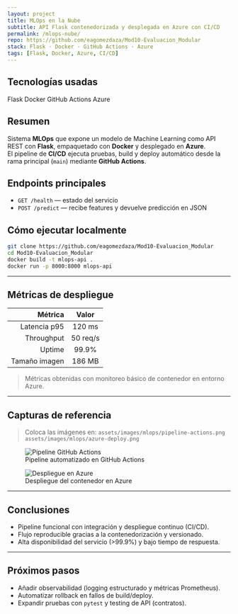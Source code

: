 ```yaml
---
layout: project
title: MLOps en la Nube
subtitle: API Flask contenedorizada y desplegada en Azure con CI/CD
permalink: /mlops-nube/
repo: https://github.com/eagomezdaza/Mod10-Evaluacion_Modular
stack: Flask · Docker · GitHub Actions · Azure
tags: [Flask, Docker, Azure, CI/CD]
---
```


## Tecnologías usadas
<div class="d-flex flex-wrap gap-2 mb-3">
  <span class="badge bg-primary">Flask</span>
  <span class="badge bg-info text-dark">Docker</span>
  <span class="badge bg-warning text-dark">GitHub Actions</span>
  <span class="badge bg-secondary">Azure</span>
</div>

## Resumen
Sistema **MLOps** que expone un modelo de Machine Learning como API REST con **Flask**, empaquetado con **Docker** y desplegado en **Azure**.  
El pipeline de **CI/CD** ejecuta pruebas, build y deploy automático desde la rama principal (`main`) mediante **GitHub Actions**.

## Endpoints principales
- `GET /health` — estado del servicio  
- `POST /predict` — recibe features y devuelve predicción en JSON

## Cómo ejecutar localmente
```bash
git clone https://github.com/eagomezdaza/Mod10-Evaluacion_Modular
cd Mod10-Evaluacion_Modular
docker build -t mlops-api .
docker run -p 8000:8000 mlops-api
```

---

## Métricas de despliegue
| Métrica        | Valor |
|---------------:|:-----:|
| Latencia p95   | 120 ms |
| Throughput     | 50 req/s |
| Uptime         | 99.9% |
| Tamaño imagen  | 186 MB |

> Métricas obtenidas con monitoreo básico de contenedor en entorno Azure.

---

## Capturas de referencia
> Coloca las imágenes en:
> `assets/images/mlops/pipeline-actions.png`  
> `assets/images/mlops/azure-deploy.png`

<div class="row g-3">
  <div class="col-md-6">
    <figure class="figure w-100">
      <img class="img-fluid rounded border" src="/Mi-portafolio/assets/images/mlops/pipeline-actions.png" alt="Pipeline GitHub Actions">
      <figcaption class="figure-caption">Pipeline automatizado en GitHub Actions</figcaption>
    </figure>
  </div>
  <div class="col-md-6">
    <figure class="figure w-100">
      <img class="img-fluid rounded border" src="/Mi-portafolio/assets/images/mlops/azure-deploy.png" alt="Despliegue en Azure">
      <figcaption class="figure-caption">Despliegue del contenedor en Azure</figcaption>
    </figure>
  </div>
</div>

---

## Conclusiones
- Pipeline funcional con integración y despliegue continuo (CI/CD).  
- Flujo reproducible gracias a la contenedorización y versionado.  
- Alta disponibilidad del servicio (>99.9%) y bajo tiempo de respuesta.  

---

## Próximos pasos
- Añadir observabilidad (logging estructurado y métricas Prometheus).  
- Automatizar rollback en fallos de build/deploy.  
- Expandir pruebas con `pytest` y testing de API (contratos).
